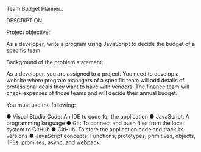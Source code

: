 Team Budget Planner..

DESCRIPTION

Project objective: 

As a developer, write a program using JavaScript to decide the budget of a specific team.


Background of the problem statement: 

As a developer, you are assigned to a project. You need to develop a website where program managers of a specific team will add details of professional deals they want to have with vendors. The finance team will check expenses of those teams and will decide their annual budget.


You must use the following: 

● Visual Studio Code: An IDE to code for the application
● JavaScript: A programming language
● Git: To connect and push files from the local system to GitHub
● GitHub: To store the application code and track its versions
● JavaScript concepts: Functions, prototypes, primitives, objects, IIFEs, promises, async, and webpack
